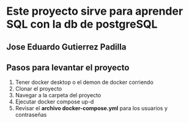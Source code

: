 # Este proyecto sirve para aprender SQL con la db de postgreSQL
## Jose Eduardo Gutierrez Padilla 
## Pasos para levantar el proyecto
1. Tener docker desktop o el demon de docker corriendo
2. Clonar el proyecto
3. Navegar a la carpeta del proyecto
4. Ejecutar docker compose up-d
5. Revisar el **archivo docker-compose.yml** para los usuarios y contraseñas